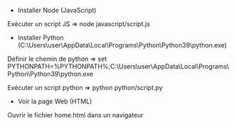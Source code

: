 - Installer Node (JavaScript)

Exécuter un script JS => node javascript/script.js


- Installer Python (C:\Users\user\AppData\Local\Programs\Python\Python39\python.exe)

Définir le chemin de python => set PYTHONPATH=%PYTHONPATH%;C:\Users\user\AppData\Local\Programs\Python\Python39\python.exe

Exécuter un script python => python python/script.py


- Voir la page Web (HTML)

Ouvrir le fichier home.html dans un navigateur